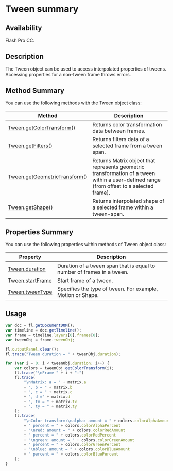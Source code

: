 # Tween summary

## Availability

Flash Pro CC.

## Description

The Tween object can be used to access interpolated properties of tweens. Accessing properties for a non-tween frame throws errors.

## Method Summary

You can use the following methods with the Tween object class:

| **Method** | **Description** |
| --- | --- |
| [Tween.getColorTransform()](../Tween_object/Tween.md) | Returns color transformation data between frames. |
| [Tween.getFilters()](../Tween_object/Tween1.md) | Returns filters data of a selected frame from a tween span. |
| [Tween.getGeometricTransform()](../Tween_object/Tween2.md) | Returns Matrix object that represents geometric transformation of a tween within a user-defined range (from offset to a selected frame). |
| [Tween.getShape()](../Tween_object/Tween3.md) | Returns interpolated shape of a selected frame within a tween-span. |

## Properties Summary

You can use the following properties within methods of Tween object class:

| **Property** | **Description** |
| --- | --- |
| [Tween.duration](../Tween_object/Tween4.md) | Duration of a tween span that is equal to number of frames in a tween. |
| [Tween.startFrame](../Tween_object/Tween5.md) | Start frame of a tween. |
| [Tween.tweenType](../Tween_object/Tween6.md) | Specifies the type of tween. For example, Motion or Shape. |

## Usage

```javascript
var doc = fl.getDocumentDOM();
var timeline = doc.getTimeline();
var frame = timeline.layers[0].frames[0];
var tweenObj = frame.tweenObj;

fl.outputPanel.clear();
fl.trace("Tween duration = " + tweenObj.duration);

for (var i = 0; i < tweenObj.duration; i++) {
    var colors = tweenObj.getColorTransform(i);
    fl.trace("\nFrame " + i + ":")
    fl.trace(
        "\nMatrix: a = " + matrix.a
        + ", b = " + matrix.b
        + ", c = " + matrix.c
        + ", d =" + matrix.d
        + ", tx = " + matrix.tx
        + ", ty = " + matrix.ty
    );
    fl.trace(
        "\nColor transform:\nalpha: amount = " + colors.colorAlphaAmount
        + " percent = " + colors.colorAlphaPercent
        + "\nred: amount = " + colors.colorRedAmount
        + " percent = " + colors.colorRedPercent
        + "\ngreen: amount = " + colors.colorGreenAmount
        + " percent = " + colors.colorGreenPercent
        + "\nblue: amount = " + colors.colorBlueAmount
        + " percent = " + colors.colorBluePercent
    );
}
```
